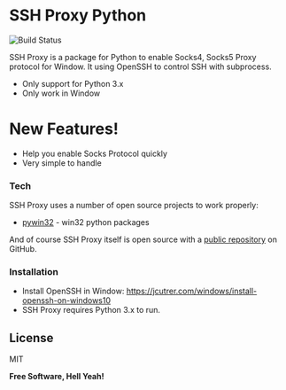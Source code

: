 # SSH Proxy Python

![Build Status](https://travis-ci.org/joemccann/dillinger.svg?branch=master)

SSH Proxy is a package for Python to enable Socks4, Socks5 Proxy protocol for Window.
It using OpenSSH to control SSH with subprocess.

  - Only support for Python 3.x
  - Only work in Window

# New Features!

  - Help you enable Socks Protocol quickly
  - Very simple to handle

### Tech

SSH Proxy uses a number of open source projects to work properly:

* [pywin32] - win32 python packages

And of course SSH Proxy itself is open source with a [public repository][sshproxy]
 on GitHub.

### Installation
- Install OpenSSH in Window: https://jcutrer.com/windows/install-openssh-on-windows10
- SSH Proxy requires Python 3.x to run.

License
----

MIT


**Free Software, Hell Yeah!**

[//]: # (These are reference links used in the body of this note and get stripped out when the markdown processor does its job. There is no need to format nicely because it shouldn't be seen. Thanks SO - http://stackoverflow.com/questions/4823468/store-comments-in-markdown-syntax)

    
   [sshproxy]: <https://gitlab.com/mrluaf/sshproxy>
   [pywin32]: <https://github.com/mhammond/pywin32>
